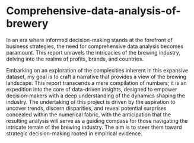 # Comprehensive-data-analysis-of-brewery
In an era where informed decision-making stands at the forefront of business strategies, the need for comprehensive data analysis becomes paramount. This report unravels the intricacies of the brewing industry, delving into the realms of profits, brands, and countries.

Embarking on an exploration of the complexities inherent in this expansive dataset, my goal is to craft a narrative that provides a view of the brewing landscape. This report transcends a mere compilation of numbers; it is an expedition into the core of data-driven insights, designed to empower decision-makers with a deep understanding of the dynamics shaping the industry. The undertaking of this project is driven by the aspiration to uncover trends, discern disparities, and reveal potential surprises concealed within the numerical fabric, with the anticipation that the resulting analysis will serve as a guiding compass for those navigating the intricate terrain of the brewing industry. The aim is to steer them toward strategic decision-making rooted in empirical evidence.
